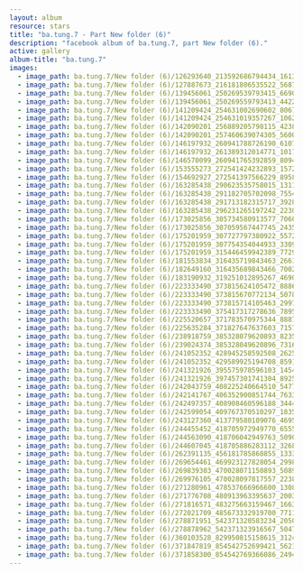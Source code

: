 ```yaml
---
layout: album
resource: stars
title: "ba.tung.7 - Part New folder (6)"
description: "facebook album of ba.tung.7, part New folder (6)."
active: gallery
album-title: "ba.tung.7"
images:
  - image_path: ba.tung.7/New folder (6)/126293640_213592686794434_1613649115711670190_n.jpg
  - image_path: ba.tung.7/New folder (6)/127887673_216181806535522_5687769368069656053_n.jpg
  - image_path: ba.tung.7/New folder (6)/139456061_250269539793415_66909397042374174_n.jpg
  - image_path: ba.tung.7/New folder (6)/139456061_250269559793413_4422438689738902239_n.jpg
  - image_path: ba.tung.7/New folder (6)/141209424_254631002690602_8067849783268103479_n.jpg
  - image_path: ba.tung.7/New folder (6)/141209424_254631019357267_1062282455496792364_n.jpg
  - image_path: ba.tung.7/New folder (6)/142090201_256889205798115_4238259686131413836_n.jpg
  - image_path: ba.tung.7/New folder (6)/142090201_257460639074305_5600634802100490746_n.jpg
  - image_path: ba.tung.7/New folder (6)/146197932_260941788726190_6107781938585378576_n.jpg
  - image_path: ba.tung.7/New folder (6)/146197932_261389312014771_1017495109294772168_n.jpg
  - image_path: ba.tung.7/New folder (6)/146570099_260941765392859_8094283020457927842_n.jpg
  - image_path: ba.tung.7/New folder (6)/153555273_272541424232893_1572185583031385534_n.jpg
  - image_path: ba.tung.7/New folder (6)/154692927_272541397566229_8958976521758695383_n.jpg
  - image_path: ba.tung.7/New folder (6)/163285438_290623535758015_1311338322718804041_n.jpg
  - image_path: ba.tung.7/New folder (6)/163285438_291182705702098_7554128661637162706_n.jpg
  - image_path: ba.tung.7/New folder (6)/163285438_291713182315717_3928044556661960287_n.jpg
  - image_path: ba.tung.7/New folder (6)/163285438_296231265197242_2230687304630311730_n.jpg
  - image_path: ba.tung.7/New folder (6)/173025856_305734580913577_7060990487176666038_n.jpg
  - image_path: ba.tung.7/New folder (6)/173025856_307059567447745_2435637162748923303_n.jpg
  - image_path: ba.tung.7/New folder (6)/175201959_307727797380922_5572056975113353035_n.jpg
  - image_path: ba.tung.7/New folder (6)/175201959_307754354044933_3309654715914939877_n.jpg
  - image_path: ba.tung.7/New folder (6)/175201959_315446459942389_7729908146644986310_n.jpg
  - image_path: ba.tung.7/New folder (6)/181553834_316435719843463_2661542081907561466_n.jpg
  - image_path: ba.tung.7/New folder (6)/182649160_316435689843466_7002097577757380106_n.jpg
  - image_path: ba.tung.7/New folder (6)/183190932_319251012895267_4690485520372508640_n.jpg
  - image_path: ba.tung.7/New folder (6)/223333490_373815624105472_8886241671538498575_n.jpg
  - image_path: ba.tung.7/New folder (6)/223333490_373815670772134_5078784611265187348_n.jpg
  - image_path: ba.tung.7/New folder (6)/223333490_373815714105463_2997877970344828528_n.jpg
  - image_path: ba.tung.7/New folder (6)/223333490_375417317278636_7895684316090680999_n.jpg
  - image_path: ba.tung.7/New folder (6)/225520657_371783570975344_8887463809343437941_n.jpg
  - image_path: ba.tung.7/New folder (6)/225635284_371827647637603_7157791489177318685_n.jpg
  - image_path: ba.tung.7/New folder (6)/238918759_385328079620893_8235952275357157297_n.jpg
  - image_path: ba.tung.7/New folder (6)/239024374_385328049620896_7316932758620940626_n.jpg
  - image_path: ba.tung.7/New folder (6)/241052352_428945258592508_2625786240490574505_n.jpg
  - image_path: ba.tung.7/New folder (6)/241052352_429589925194708_8591935292924845482_n.jpg
  - image_path: ba.tung.7/New folder (6)/241321926_395575978596103_1454607903142037597_n.jpg
  - image_path: ba.tung.7/New folder (6)/241321926_397457301741304_8925880428419353002_n.jpg
  - image_path: ba.tung.7/New folder (6)/242043759_408225240664510_5477390044963309125_n.jpg
  - image_path: ba.tung.7/New folder (6)/242141767_406352900851744_7633318207008921654_n.jpg
  - image_path: ba.tung.7/New folder (6)/242497357_408908460596188_344466750646195641_n.jpg
  - image_path: ba.tung.7/New folder (6)/242599054_409767370510297_1835673838778656042_n.jpg
  - image_path: ba.tung.7/New folder (6)/243127360_413779580109076_4695688251758458528_n.jpg
  - image_path: ba.tung.7/New folder (6)/244455452_418705972949770_6555898043424045003_n.jpg
  - image_path: ba.tung.7/New folder (6)/244563090_418706042949763_5090519914229010489_n.jpg
  - image_path: ba.tung.7/New folder (6)/244607045_418705886283112_3268258300341745503_n.jpg
  - image_path: ba.tung.7/New folder (6)/262391135_456181785868855_1333573680484610363_n.jpg
  - image_path: ba.tung.7/New folder (6)/269654461_469923127828054_299864216846875270_n.jpg
  - image_path: ba.tung.7/New folder (6)/269839303_470028071150893_5089659062727395794_n.jpg
  - image_path: ba.tung.7/New folder (6)/269976105_470028097817557_2238520722538371995_n.jpg
  - image_path: ba.tung.7/New folder (6)/271280961_478537666966600_1308630705619808329_n.jpg
  - image_path: ba.tung.7/New folder (6)/271776708_480913963395637_2003760470003107420_n.jpg
  - image_path: ba.tung.7/New folder (6)/271816571_483275663159467_1663903009058801511_n.jpg
  - image_path: ba.tung.7/New folder (6)/272021709_485673332919700_7711840181165029266_n.jpg
  - image_path: ba.tung.7/New folder (6)/278871951_542371320583234_2050792798296708341_n.jpg
  - image_path: ba.tung.7/New folder (6)/278878962_542371323916567_5047224351392943107_n.jpg
  - image_path: ba.tung.7/New folder (6)/360103528_829950815158615_3124504724737094981_n.jpg
  - image_path: ba.tung.7/New folder (6)/371847819_854542752699421_5621401221413303732_n.jpg
  - image_path: ba.tung.7/New folder (6)/371858300_854542769366086_2494069314528485956_n.jpg
---
```

